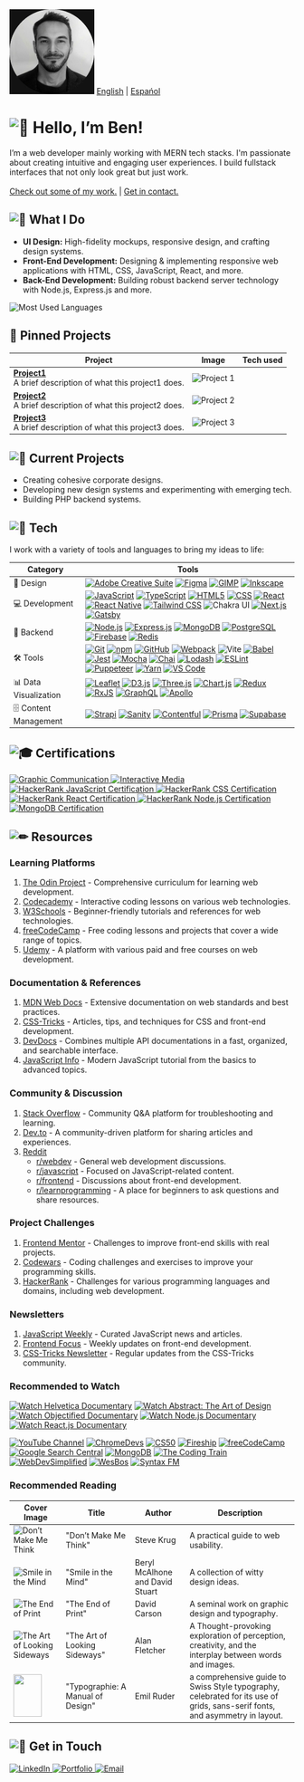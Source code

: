 <img src="https://raw.githubusercontent.com/noodlebenji2960/noodlebenji2960/refs/heads/main/1.jpg" width="150" height="150" >
<a href="https://github.com/noodlebenji2960">English</a> | <a href="https://github.com/noodlebenji2960/noodlebenji2960/blob/main/README-es.md">Espańol</a>

# <img src="https://fonts.gstatic.com/s/e/notoemoji/latest/1f44b/512.gif" alt="👋" width="62" height="62"> Hello, I’m Ben!

I’m a web developer mainly working with MERN tech stacks. I'm passionate about creating intuitive and engaging user experiences. I build fullstack interfaces that not only look great but just work. </br></br><a href="https://www.benjaminchick.com/#/projects?lng=en">Check out some of my work.</a> | <a href="#-get-in-touch">Get in contact.</a></br>
## <img src="https://fonts.gstatic.com/s/e/notoemoji/latest/1f31f/512.gif" alt="🌟" width="32" height="32"> What I Do
- **UI Design:** High-fidelity mockups, responsive design, and crafting design systems.
- **Front-End Development:** Designing & implementing responsive web applications with HTML, CSS, JavaScript, React, and more.
- **Back-End Development:** Building robust backend server technology with Node.js, Express.js and more.

![Most Used Languages](https://github-readme-stats.vercel.app/api/top-langs/?username=noodlebenji2960)

## 📌 Pinned Projects

| Project | Image | Tech used |
|---------|-------|-----------|
| <a href="https://github.com/username/project1"><b>Project1</b><a/></br>A brief description of what this project1 does. | ![Project 1](https://via.placeholder.com/100) | | 
| <a href="https://github.com/username/project2"><b>Project2</b><a/></br>A brief description of what this project2 does. | ![Project 2](https://via.placeholder.com/100) | | 
| <a href="https://github.com/username/project3"><b>Project3</b><a/></br>A brief description of what this project3 does. | ![Project 3](https://via.placeholder.com/100) | | 

## <img src="https://fonts.gstatic.com/s/e/notoemoji/latest/1f680/512.gif" alt="🚀" width="32" height="32"> Current Projects
- Creating cohesive corporate designs.
- Developing new design systems and experimenting with emerging tech.
- Building PHP backend systems.


## <img src="https://fonts.gstatic.com/s/e/notoemoji/latest/1f916/512.gif" alt="🤖" width="32" height="32"> Tech
I work with a variety of tools and languages to bring my ideas to life:

| **Category** | **Tools** |
|--------------|-----------|
| 🎨 Design    | [![Adobe Creative Suite](https://img.shields.io/badge/-Adobe_Creative_Suite-FF0000?logo=adobe&logoColor=white)](https://www.adobe.com/creative.html) [![Figma](https://img.shields.io/badge/-Figma-0ACF83?logo=figma&logoColor=white)](https://www.figma.com/) [![GIMP](https://img.shields.io/badge/-GIMP-D43F2F?logo=gimp&logoColor=white)](https://www.gimp.org/) [![Inkscape](https://img.shields.io/badge/-Inkscape-000000?logo=inkscape&logoColor=white)](https://inkscape.org/) |
| 💻 Development| [![JavaScript](https://img.shields.io/badge/-JavaScript-F7DF1E?logo=javascript&logoColor=white)](https://developer.mozilla.org/en-US/docs/Web/JavaScript) [![TypeScript](https://img.shields.io/badge/-TypeScript-007ACC?logo=typescript&logoColor=white)](https://www.typescriptlang.org/) [![HTML5](https://img.shields.io/badge/-HTML5-E34F26?logo=html5&logoColor=white)](https://developer.mozilla.org/en-US/docs/Web/HTML) [![CSS](https://img.shields.io/badge/-CSS-1572B6?logo=css3&logoColor=white)](https://developer.mozilla.org/en-US/docs/Web/CSS) [![React](https://img.shields.io/badge/-React-61DAFB?logo=react&logoColor=white)](https://reactjs.org/) [![React Native](https://img.shields.io/badge/-React_Native-61DAFB?logo=react&logoColor=white)](https://reactnative.dev/) [![Tailwind CSS](https://img.shields.io/badge/-Tailwind_CSS-06B6D4?logo=tailwindcss&logoColor=white)](https://tailwindcss.com/) ![Chakra UI](https://img.shields.io/badge/Chakra%20UI-teal?style=flat&logo=chakraui) [![Next.js](https://img.shields.io/badge/-Next.js-000000?logo=next.js&logoColor=white)](https://nextjs.org/) [![Gatsby](https://img.shields.io/badge/-Gatsby-663399?logo=gatsby&logoColor=white)](https://www.gatsbyjs.com/) |
| 🔧 Backend    | [![Node.js](https://img.shields.io/badge/-Node.js-339933?logo=node.js&logoColor=white)](https://nodejs.org/) [![Express.js](https://img.shields.io/badge/-Express.js-000000?logo=express&logoColor=white)](https://expressjs.com/) [![MongoDB](https://img.shields.io/badge/-MongoDB-47A248?logo=mongodb&logoColor=white)](https://www.mongodb.com/) [![PostgreSQL](https://img.shields.io/badge/-PostgreSQL-4169E1?logo=postgresql&logoColor=white)](https://www.postgresql.org/) [![Firebase](https://img.shields.io/badge/-Firebase-FFCA28?logo=firebase&logoColor=white)](https://firebase.google.com/) [![Redis](https://img.shields.io/badge/-Redis-D82C20?logo=redis&logoColor=white)](https://redis.io/) |
| 🛠 Tools     | [![Git](https://img.shields.io/badge/-Git-F05032?logo=git&logoColor=white)](https://git-scm.com/) [![npm](https://img.shields.io/badge/npm-CB3837?logo=npm&logoColor=white)](https://www.npmjs.com/) [![GitHub](https://img.shields.io/badge/-GitHub-181717?logo=github&logoColor=white)](https://github.com/) [![Webpack](https://img.shields.io/badge/-Webpack-8DD6F9?logo=webpack&logoColor=white)](https://webpack.js.org/) ![Vite](https://img.shields.io/badge/Vite-v4.0.0-f05a28?style=flat&logo=vite) [![Babel](https://img.shields.io/badge/-Babel-F9DC3E?logo=babel&logoColor=white)](https://babeljs.io/) [![Jest](https://img.shields.io/badge/-Jest-C21325?logo=jest&logoColor=white)](https://jestjs.io/) [![Mocha](https://img.shields.io/badge/-Mocha-8D6748?logo=mocha&logoColor=white)](https://mochajs.org/) [![Chai](https://img.shields.io/badge/-Chai-A30701?logo=chai&logoColor=white)](https://www.chaijs.com/) [![Lodash](https://img.shields.io/badge/-Lodash-3492FF?logo=lodash&logoColor=white)](https://lodash.com/) [![ESLint](https://img.shields.io/badge/-ESLint-4B32C3?logo=eslint&logoColor=white)](https://eslint.org/) [![Puppeteer](https://img.shields.io/badge/-Puppeteer-00BFFF?logo=puppeteer&logoColor=white)](https://pptr.dev/) [![Yarn](https://img.shields.io/badge/Yarn-2C8EBB?logo=yarn&logoColor=white)](https://yarnpkg.com/) [![VS Code](https://img.shields.io/badge/Visual%20Studio%20Code-007ACC?logo=visual-studio-code&logoColor=white)](https://code.visualstudio.com/) |
| 📊 Data Visualization | [![Leaflet](https://img.shields.io/badge/-Leaflet-28A745?logo=leaflet&logoColor=white)](https://leafletjs.com/) [![D3.js](https://img.shields.io/badge/-D3.js-F9A03C?logo=d3.js&logoColor=white)](https://d3js.org/) [![Three.js](https://img.shields.io/badge/-Three.js-000000?logo=three.js&logoColor=white)](https://threejs.org/) [![Chart.js](https://img.shields.io/badge/-Chart.js-F1E05A?logo=chart.js&logoColor=white)](https://www.chartjs.org/) [![Redux](https://img.shields.io/badge/-Redux-764ABC?logo=redux&logoColor=white)](https://redux.js.org/) [![RxJS](https://img.shields.io/badge/-RxJS-0288D1?logo=rxjs&logoColor=white)](https://rxjs.dev/) [![GraphQL](https://img.shields.io/badge/-GraphQL-E10098?logo=graphql&logoColor=white)](https://graphql.org/) [![Apollo](https://img.shields.io/badge/-Apollo-311C87?logo=apollo&logoColor=white)](https://www.apollographql.com/) |
| 🗄 Content Management | [![Strapi](https://img.shields.io/badge/-Strapi-2F2D36?logo=strapi&logoColor=white)](https://strapi.io/) [![Sanity](https://img.shields.io/badge/-Sanity-FF6F00?logo=sanity&logoColor=white)](https://www.sanity.io/) [![Contentful](https://img.shields.io/badge/-Contentful-255F6B?logo=contentful&logoColor=white)](https://www.contentful.com/) [![Prisma](https://img.shields.io/badge/-Prisma-2D3748?logo=prisma&logoColor=white)](https://www.prisma.io/) [![Supabase](https://img.shields.io/badge/-Supabase-3ECF8E?logo=supabase&logoColor=white)](https://supabase.com/) |

## <img src="https://fonts.gstatic.com/s/e/notoemoji/latest/1f393/512.gif" alt="🎓" width="32" height="32"> Certifications

<a href="https://www.youruniversitywebsite.com">
    <img src="https://img.shields.io/badge/Graphic%20Communication-Norwich University of Arts-blue?style=for-the-badge" alt="Graphic Communication">
</a>
<a href="https://www.yourbtecwebsite.com">
    <img src="https://img.shields.io/badge/Interactive%20Media-West Suffolk college-red?style=for-the-badge" alt="Interactive Media">
</a>
<a href="https://www.hackerrank.com/certificates/45177807c639">
    <img src="https://img.shields.io/badge/JavaScript-HackerRank-lime?style=for-the-badge" alt="HackerRank JavaScript Certification">
</a>
<a href="https://www.hackerrank.com/certificates/805ba4ed35a6">
    <img src="https://img.shields.io/badge/CSS-HackerRank-lime?style=for-the-badge" alt="HackerRank CSS Certification">
</a>
<a href="https://www.hackerrank.com/certificates/951c42b573af">
    <img src="https://img.shields.io/badge/React-HackerRank-lime?style=for-the-badge" alt="HackerRank React Certification">
</a>
<a href="https://www.hackerrank.com/certificates/c19a7570011e">
    <img src="https://img.shields.io/badge/Node.js-HackerRank-lime?style=for-the-badge" alt="HackerRank Node.js Certification">
</a>
<br/>
<a href="https://learn.mongodb.com/c/pTIw_JmXQ9u0gWo33XHLKA">
    <img src="https://img.shields.io/badge/MongoDB-Certification-green?style=for-the-badge" alt="MongoDB Certification">
</a>

## <img src="https://fonts.gstatic.com/s/e/notoemoji/latest/270f_fe0f/512.gif" alt="✏" width="32" height="32"> Resources

### Learning Platforms
1. [The Odin Project](https://www.theodinproject.com/) - Comprehensive curriculum for learning web development.
2. [Codecademy](https://www.codecademy.com/) - Interactive coding lessons on various web technologies.
3. [W3Schools](https://www.w3schools.com/) - Beginner-friendly tutorials and references for web technologies.
4. [freeCodeCamp](https://www.freecodecamp.org/) - Free coding lessons and projects that cover a wide range of topics.
5. [Udemy](https://www.udemy.com/) - A platform with various paid and free courses on web development.

### Documentation & References
1. [MDN Web Docs](https://developer.mozilla.org/) - Extensive documentation on web standards and best practices.
2. [CSS-Tricks](https://css-tricks.com/) - Articles, tips, and techniques for CSS and front-end development.
3. [DevDocs](https://devdocs.io/) - Combines multiple API documentations in a fast, organized, and searchable interface.
4. [JavaScript Info](https://javascript.info/) - Modern JavaScript tutorial from the basics to advanced topics.

### Community & Discussion
1. [Stack Overflow](https://stackoverflow.com/) - Community Q&A platform for troubleshooting and learning.
2. [Dev.to](https://dev.to/) - A community-driven platform for sharing articles and experiences.
3. [Reddit](https://www.reddit.com/)
   - [r/webdev](https://www.reddit.com/r/webdev/) - General web development discussions.
   - [r/javascript](https://www.reddit.com/r/javascript/) - Focused on JavaScript-related content.
   - [r/frontend](https://www.reddit.com/r/frontend/) - Discussions about front-end development.
   - [r/learnprogramming](https://www.reddit.com/r/learnprogramming/) - A place for beginners to ask questions and share resources.

### Project Challenges
1. [Frontend Mentor](https://www.frontendmentor.io/) - Challenges to improve front-end skills with real projects.
2. [Codewars](https://www.codewars.com/) - Coding challenges and exercises to improve your programming skills.
3. [HackerRank](https://www.hackerrank.com/) - Challenges for various programming languages and domains, including web development.

### Newsletters
1. [JavaScript Weekly](https://javascriptweekly.com/) - Curated JavaScript news and articles.
2. [Frontend Focus](https://frontendfoc.us/) - Weekly updates on front-end development.
3. [CSS-Tricks Newsletter](https://css-tricks.com/newsletter/) - Regular updates from the CSS-Tricks community.

### Recommended to Watch
[![Watch Helvetica Documentary](https://img.youtube.com/vi/X80kSDxF4rg/0.jpg)]([https://www.youtube.com/watch?v=wkoX0pEwSCw&t=1s](https://www.youtube.com/watch?v=X80kSDxF4rg))
[![Watch Abstract: The Art of Design](https://img.youtube.com/vi/DYaq2sWTWAA/0.jpg)](https://www.youtube.com/watch?v=DYaq2sWTWAA&t=40s)
[![Watch Objectified Documentary](https://img.youtube.com/vi/1dKJZfjHJJs/0.jpg)](https://www.youtube.com/watch?v=1dKJZfjHJJs)
[![Watch Node.js Documentary](https://img.youtube.com/vi/SfWPqr04srM/0.jpg)](https://www.youtube.com/watch?v=SfWPqr04srM)
[![Watch React.js Documentary](https://img.youtube.com/vi/8pDqJVdNa44/0.jpg)](https://www.youtube.com/watch?v=8pDqJVdNa44)


[![YouTube Channel](https://yt3.googleusercontent.com/4NapxEtLcHQ6wN2zA_DMmkOk47RFb_gy6sjSmUZGg_ARHjlIUjFsrNFddrcKMkTYpBNxCp3J=s40)](https://www.youtube.com/@t3dotgg)
[![ChromeDevs](https://yt3.googleusercontent.com/V8Qy9teRPjYLGsqnfGwuDYWQXOddP3Wt4y3opilh1wVyaRYyPo4ib8M73TC2lpA37epo6r6gGx4=s40)](https://www.youtube.com/@ChromeDevs)
[![CS50](https://yt3.googleusercontent.com/ytc/AIdro_m7MWMBm4PynPndRMCxUEfNcU9Eufkk5ZkYI5RNjPchQ_c=s40)](https://www.youtube.com/@cs50)
[![Fireship](https://yt3.googleusercontent.com/ytc/AIdro_mKzklyPPhghBJQH5H3HpZ108YcE618DBRLAvRUD1AjKNw=s40)](https://www.youtube.com/@Fireship)
[![freeCodeCamp](https://yt3.googleusercontent.com/ytc/AIdro_lGRc-05M2OoE1ejQdxeFhyP7OkJg9h4Y-7CK_5je3QqFI=s40)](https://www.youtube.com/@freecodecamp)
[![Google Search Central](https://yt3.googleusercontent.com/ytc/AIdro_kNi1YP-cTH8YczYvWsYSPuEHInk-FEjsq7WbJIQ3KDBMg=s40)](https://www.youtube.com/@GoogleSearchCentral)
[![MongoDB](https://yt3.googleusercontent.com/94s5L5iEC6TInISXIFzVaVCaFgL62lEmSz3c9p2AHnjv7kmNAOXdWrgyndV-jttIC31K7AWWJw=s40)](https://www.youtube.com/@MongoDB)
[![The Coding Train](https://yt3.googleusercontent.com/99wepc_FTSN0n_GbR-FlFANyxed7TsbE8WxKIDWftdxssZlYo1-gW1CRD7cPgOzThMM8m4W8=s40)](https://www.youtube.com/@TheCodingTrain)
[![WebDevSimplified](https://yt3.googleusercontent.com/ytc/AIdro_nO3F7DfVXaf6wsHPS_hF327ggeWUCwZSELb5DCWBL1aw=s40)](https://www.youtube.com/@WebDevSimplified)
[![WesBos](https://yt3.googleusercontent.com/ZaIWJVIs2-XoPCTqQjbulMg9XVeXg0xU5DjnqmZsD7FGaRDywHpjWl9UfnIBVKDVDyOkdXvIzQ=s40)](https://www.youtube.com/@WesBos)
[![Syntax FM](https://yt3.googleusercontent.com/85DOdKox2vjV-IN5a_gnqr4OHZZBmPvFKv9tS3nWA_V2UGIacZ2_nuTlYzsf82y5eN14QNBEAA=s40)](https://www.youtube.com/@syntaxfm)

### Recommended Reading
| Cover Image                                                                 | Title                           | Author                       | Description                                       |
|-----------------------------------------------------------------------------|---------------------------------|------------------------------|---------------------------------------------------|
| <img src="https://upload.wikimedia.org/wikipedia/en/1/10/Don%27t_Make_Me_Think.jpg" alt="Don’t Make Me Think" width="50" height="75"> | "Don’t Make Me Think"          | Steve Krug                  | A practical guide to web usability.               |
| <img src="https://encrypted-tbn3.gstatic.com/images?q=tbn:ANd9GcQgeeYvKt6L3D8-xLades2MS4JIWh_F92svOvAU6CrfPPtwC5I9" alt="Smile in the Mind" width="50" height="75"> | "Smile in the Mind"            | Beryl McAlhone and David Stuart | A collection of witty design ideas.               |
| <img src="https://m.media-amazon.com/images/I/61ZSacq8KXS._SL1060_.jpg" alt="The End of Print" width="50" height="75"> | "The End of Print"             | David Carson                 | A seminal work on graphic design and typography.  |
| <img src="https://m.media-amazon.com/images/I/81NNjU3Kh+L._SL1500_.jpg" alt="The Art of Looking Sideways" width="50" height="75"> | "The Art of Looking Sideways" | Alan Fletcher | A Thought-provoking exploration of perception, creativity, and the interplay between words and images. |
| <img src="https://m.media-amazon.com/images/I/61M6jkfnddL._SL1500_.jpg" width="50" height="75"> | "Typographie: A Manual of Design" | Emil Ruder | a comprehensive guide to Swiss Style typography, celebrated for its use of grids, sans-serif fonts, and asymmetry in layout. |

## <img src="https://fonts.gstatic.com/s/e/notoemoji/latest/1f48c/512.gif" alt="💌" width="32" height="32"> Get in Touch
<a href="https://www.linkedin.com/in/benjamin-chick-87b348302/">
    <img src="https://img.shields.io/badge/LinkedIn-Connect-blue?logo=linkedin&style=for-the-badge" alt="LinkedIn">
</a>
<a href="www.benjaminchick.com">
    <img src="https://img.shields.io/badge/Portfolio-View%20Portfolio-green?logo=portfolio&style=for-the-badge" alt="Portfolio">
</a>
<a href="mailto:info@benjaminchick.com">
    <img src="https://img.shields.io/badge/Email-Get%20in%20Touch-red?logo=gmail&style=for-the-badge" alt="Email">
</a>
